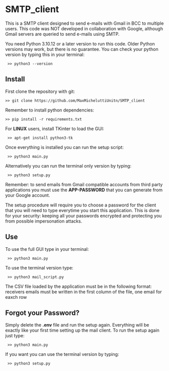 # SMTP_client

This is a SMTP client designed to send e-mails with Gmail in BCC to multiple users. This code was NOT developed in collaboration with Google, although Gmail servers are queried to send e-mails using SMTP.

You need Python 3.10.12 or a later version to run this code. Older Python versions may work, but there is no guarantee. You can check your python version by typing this in your terminal:

```
 >> python3 --version
 ```

## Install

First clone the repository with git:

```
>> git clone https://github.com/MaxMicheluttiUnitn/SMTP_client  
```   

Remember to install python dependencies:

``` 
>> pip install -r requirements.txt 
```

For **LINUX** users, install TKinter to load the GUI:

```
 >> apt-get install python3-tk  
 ```

Once everything is installed you can run the setup script:

```
 >> python3 main.py 
 ```

Alternatively you can run the terminal only version by typing:

```
 >> python3 setup.py 
 ```

Remember: to send emails from Gmail compatible accounts from third party applications you must use the **APP-PASSWORD** that you can generate from your Google account.

The setup procedure will require you to choose a password for the client that you will need to type everytime you start this application. This is done for your security: keeping all your passwords encrypted and protecting you from possible impersonation attacks.

## Use

To use the full GUI type in your terminal:

```
 >> python3 main.py
 ```

To use the terminal version type:

```
 >> python3 mail_script.py
 ```

The CSV file loaded by the application must be in the following format: receivers emails must be written in the first column of the file, one email for eaxch row

## Forgot your Password?

Simply delete the **.env** file and run the setup again. Everything will be exactly like your first time setting up the mail client. To run the setup again just type:

```
 >> python3 main.py 
 ```

If you want you can use the terminal version by typing:

```
 >> python3 setup.py 
 ```